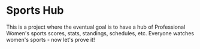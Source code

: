 # Sports Hub
This is a project where the eventual goal is to have a hub of Professional Women's sports scores, stats, standings, schedules, etc. Everyone watches women's sports - now let's prove it! 

